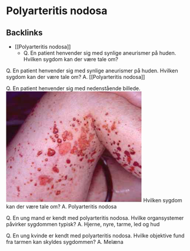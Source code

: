 # Polyarteritis nodosa
## Backlinks
* [[Polyarteritis nodosa]]
	* Q. En patient henvender sig med synlige aneurismer på huden. Hvilken sygdom kan der være tale om?

<!-- #anki/deck/Medicine #anki/tag/med/Rheumatology -->

Q. En patient henvender sig med synlige aneurismer på huden. Hvilken sygdom kan der være tale om?
A. [[Polyarteritis nodosa]]

Q. En patient henvender sig med nedenstående billede.
![](BearImages/29E1F358-E751-4B60-82AC-E9795F711467-13688-0000BC40A23C7D65/9381_135_101-polyarteritis-nodosa.jpg)
Hvilken sygdom kan der være tale om? 
A. Polyarteritis nodosa

Q. En ung mand er kendt med polyarteritis nodosa. Hvilke organsystemer påvirker sygdommen typisk?
A. Hjerne, nyre, tarme, led og hud

Q. En ung kvinde er kendt med polyarteritis nodosa. Hvilke objektive fund fra tarmen kan skyldes sygdommen?
A. Melæna

<!-- #anki/tag/med/Rheumatology #anki/deck/Medicine -->

<!-- {BearID:139F16B4-561C-407E-8E21-EA07AA261616-13688-0000BC2BA6E6D4FF} -->
